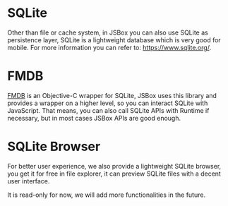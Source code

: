 # SQLite

Other than file or cache system, in JSBox you can also use SQLite as persistence layer, SQLite is a lightweight database which is very good for mobile. For more information you can refer to: https://www.sqlite.org/.

# FMDB

[FMDB](https://github.com/ccgus/fmdb) is an Objective-C wrapper for SQLite, JSBox uses this library and provides a wrapper on a higher level, so you can interact SQLite with JavaScript. That means, you can also call SQLite APIs with Runtime if necessary, but in most cases JSBox APIs are good enough.

# SQLite Browser

For better user experience, we also provide a lightweight SQLite browser, you get it for free in file explorer, it can preview SQLite files with a decent user interface.

It is read-only for now, we will add more functionalities in the future.